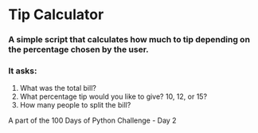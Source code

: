 # Tip Calculator

### A simple script that calculates how much to tip depending on the percentage chosen by the user.
### It asks:

1. What was the total bill?
2. What percentage tip would you like to give? 10, 12, or 15?
3. How many people to split the bill?

A part of the 100 Days of Python Challenge -  Day 2